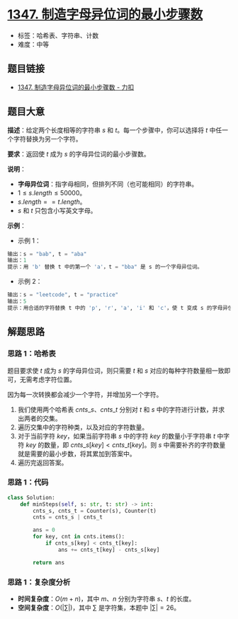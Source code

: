 # [1347. 制造字母异位词的最小步骤数](https://leetcode.cn/problems/minimum-number-of-steps-to-make-two-strings-anagram/)

- 标签：哈希表、字符串、计数
- 难度：中等

## 题目链接

- [1347. 制造字母异位词的最小步骤数 - 力扣](https://leetcode.cn/problems/minimum-number-of-steps-to-make-two-strings-anagram/)

## 题目大意

**描述**：给定两个长度相等的字符串 $s$ 和 $t$。每一个步骤中，你可以选择将 $t$ 中任一个字符替换为另一个字符。

**要求**：返回使 $t$ 成为 $s$ 的字母异位词的最小步骤数。

**说明**：

- **字母异位词**：指字母相同，但排列不同（也可能相同）的字符串。
- $1 \le s.length \le 50000$。
- $s.length == t.length$。
- $s$ 和 $t$ 只包含小写英文字母。

**示例**：

- 示例 1：

```python
输出：s = "bab", t = "aba"
输出：1
提示：用 'b' 替换 t 中的第一个 'a'，t = "bba" 是 s 的一个字母异位词。
```

- 示例 2：

```python
输出：s = "leetcode", t = "practice"
输出：5
提示：用合适的字符替换 t 中的 'p', 'r', 'a', 'i' 和 'c'，使 t 变成 s 的字母异位词。
```

## 解题思路

### 思路 1：哈希表

题目要求使 $t$ 成为 $s$ 的字母异位词，则只需要 $t$ 和 $s$ 对应的每种字符数量相一致即可，无需考虑字符位置。

因为每一次转换都会减少一个字符，并增加另一个字符。

1. 我们使用两个哈希表 $cnts\_s$、$cnts\_t$ 分别对 $t$ 和 $s$ 中的字符进行计数，并求出两者的交集。
2. 遍历交集中的字符种类，以及对应的字符数量。
3. 对于当前字符 $key$，如果当前字符串 $s$ 中的字符 $key$ 的数量小于字符串 $t$ 中字符 $key$ 的数量，即 $cnts\_s[key] < cnts\_t[key]$。则 $s$ 中需要补齐的字符数量就是需要的最小步数，将其累加到答案中。
4.  遍历完返回答案。

### 思路 1：代码

```Python
class Solution:
    def minSteps(self, s: str, t: str) -> int:
        cnts_s, cnts_t = Counter(s), Counter(t)
        cnts = cnts_s | cnts_t

        ans = 0
        for key, cnt in cnts.items():
            if cnts_s[key] < cnts_t[key]:
                ans += cnts_t[key] - cnts_s[key]

        return ans
```

### 思路 1：复杂度分析

- **时间复杂度**：$O(m + n)$，其中 $m$、$n$ 分别为字符串 $s$、$t$ 的长度。
- **空间复杂度**：$O(|\sum|)$，其中 $\sum$ 是字符集，本题中 $| \sum | = 26$。

